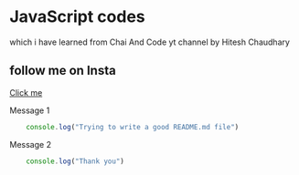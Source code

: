 # JavaScript codes
which i have learned from Chai And Code yt channel by Hitesh Chaudhary
## follow me on Insta
[Click me](https://www.instagram.com/brknsahil)

Message 1

```JavaScript
    console.log("Trying to write a good README.md file")
```

Message 2

```javaScript
    console.log("Thank you")
```